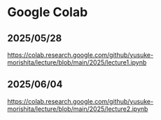 # Google Colab

## 2025/05/28
https://colab.research.google.com/github/yusuke-morishita/lecture/blob/main/2025/lecture1.ipynb

## 2025/06/04
https://colab.research.google.com/github/yusuke-morishita/lecture/blob/main/2025/lecture2.ipynb
